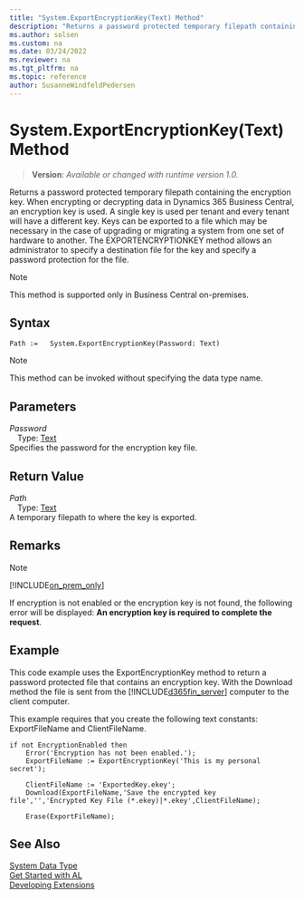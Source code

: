```yaml
---
title: "System.ExportEncryptionKey(Text) Method"
description: "Returns a password protected temporary filepath containing the encryption key."
ms.author: solsen
ms.custom: na
ms.date: 03/24/2022
ms.reviewer: na
ms.tgt_pltfrm: na
ms.topic: reference
author: SusanneWindfeldPedersen
---
```

[//]: # (START>DO_NOT_EDIT)
[//]: # (IMPORTANT:Do not edit any of the content between here and the END>DO_NOT_EDIT.)
[//]: # (Any modifications should be made in the .xml files in the ModernDev repo.)
# System.ExportEncryptionKey(Text) Method
> **Version**: _Available or changed with runtime version 1.0._

Returns a password protected temporary filepath containing the encryption key. When encrypting or decrypting data in Dynamics 365 Business Central, an encryption key is used. A single key is used per tenant and every tenant will have a different key. Keys can be exported to a file which may be necessary in the case of upgrading or migrating a system from one set of hardware to another. The EXPORTENCRYPTIONKEY method allows an administrator to specify a destination file for the key and specify a password protection for the file.

> [!NOTE]
> This method is supported only in Business Central on-premises.

## Syntax
```AL
Path :=   System.ExportEncryptionKey(Password: Text)
```
> [!NOTE]
> This method can be invoked without specifying the data type name.
## Parameters
*Password*  
&emsp;Type: [Text](../text/text-data-type.md)  
Specifies the password for the encryption key file.  


## Return Value
*Path*  
&emsp;Type: [Text](../text/text-data-type.md)  
A temporary filepath to where the key is exported.


[//]: # (IMPORTANT: END>DO_NOT_EDIT)

## Remarks  

> [!Note]
> [!INCLUDE[on_prem_only](../../includes/on_prem_only.md)]

If encryption is not enabled or the encryption key is not found, the following error will be displayed: **An encryption key is required to complete the request**.  

## Example

This code example uses the ExportEncryptionKey method to return a password protected file that contains an encryption key. With the Download method the file is sent from the [!INCLUDE[d365fin_server](../../includes/d365fin_server_md.md)] computer to the client computer.  

This example requires that you create the following text constants: ExportFileName and ClientFileName.  

```al
if not EncryptionEnabled then  
    Error('Encryption has not been enabled.');  
    ExportFileName := ExportEncryptionKey('This is my personal secret');  

    ClientFileName := 'ExportedKey.ekey';  
    Download(ExportFileName,'Save the encrypted key file','','Encrypted Key File (*.ekey)|*.ekey',ClientFileName);  

    Erase(ExportFileName);  
```  

## See Also

[System Data Type](system-data-type.md)  
[Get Started with AL](../../devenv-get-started.md)  
[Developing Extensions](../../devenv-dev-overview.md)